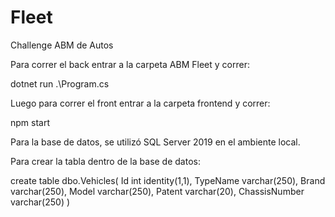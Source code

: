 # Fleet
Challenge ABM de Autos


Para correr el back entrar a la carpeta ABM Fleet y correr:

dotnet run .\Program.cs

Luego para correr el front entrar a la carpeta frontend y correr:

npm start

Para la base de datos, se utilizó SQL Server 2019 en el ambiente local.

Para crear la tabla dentro de la base de datos: 

create table dbo.Vehicles(
Id int identity(1,1),
TypeName varchar(250),
Brand varchar(250),
Model varchar(250),
Patent varchar(20),
ChassisNumber varchar(250)
)

